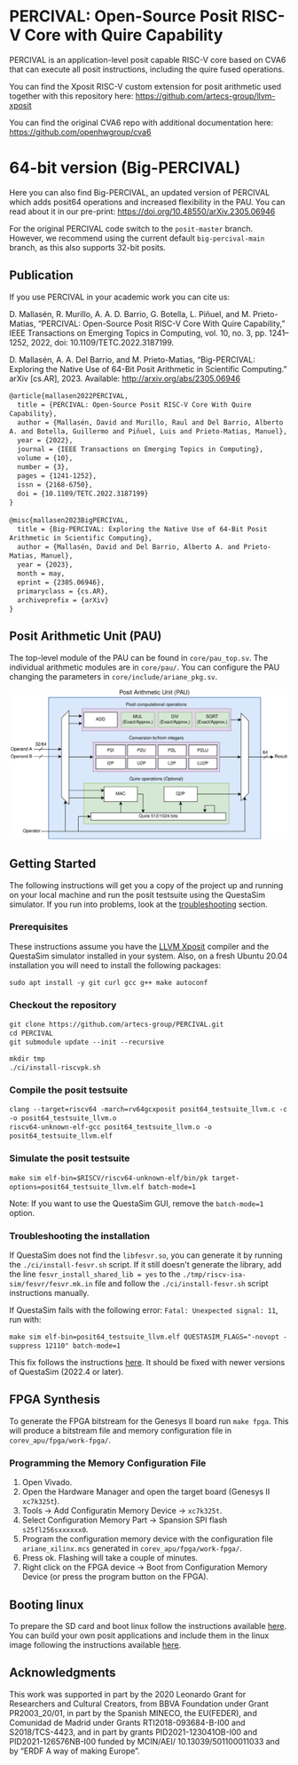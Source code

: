 # PERCIVAL: Open-Source Posit RISC-V Core with Quire Capability

PERCIVAL is an application-level posit capable RISC-V core based on CVA6 that can execute all posit instructions, including the quire fused operations.

You can find the Xposit RISC-V custom extension for posit arithmetic used together with this repository here: https://github.com/artecs-group/llvm-xposit

You can find the original CVA6 repo with additional documentation here: https://github.com/openhwgroup/cva6

# 64-bit version (Big-PERCIVAL)
Here you can also find Big-PERCIVAL, an updated version of PERCIVAL which adds posit64 operations and increased flexibility in the PAU. You can read about it in our pre-print: https://doi.org/10.48550/arXiv.2305.06946

For the original PERCIVAL code switch to the `posit-master` branch. However, we recommend using the current default `big-percival-main` branch, as this also supports 32-bit posits.

## Publication

If you use PERCIVAL in your academic work you can cite us:

D. Mallasén, R. Murillo, A. A. D. Barrio, G. Botella, L. Piñuel, and M. Prieto-Matias, “PERCIVAL: Open-Source Posit RISC-V Core With Quire Capability,” IEEE Transactions on Emerging Topics in Computing, vol. 10, no. 3, pp. 1241–1252, 2022, doi: 10.1109/TETC.2022.3187199.

D. Mallasén, A. A. Del Barrio, and M. Prieto-Matias, “Big-PERCIVAL: Exploring the Native Use of 64-Bit Posit Arithmetic in Scientific Computing.” arXiv [cs.AR], 2023. Available: http://arxiv.org/abs/2305.06946

```
@article{mallasen2022PERCIVAL,
  title = {PERCIVAL: Open-Source Posit RISC-V Core With Quire Capability},
  author = {Mallasén, David and Murillo, Raul and Del Barrio, Alberto A. and Botella, Guillermo and Piñuel, Luis and Prieto-Matias, Manuel},
  year = {2022},
  journal = {IEEE Transactions on Emerging Topics in Computing},
  volume = {10},
  number = {3},
  pages = {1241-1252},
  issn = {2168-6750},
  doi = {10.1109/TETC.2022.3187199}
}

@misc{mallasen2023BigPERCIVAL,
  title = {Big-PERCIVAL: Exploring the Native Use of 64-Bit Posit Arithmetic in Scientific Computing},
  author = {Mallasén, David and Del Barrio, Alberto A. and Prieto-Matias, Manuel},
  year = {2023},
  month = may,
  eprint = {2305.06946},
  primaryclass = {cs.AR},
  archiveprefix = {arXiv}
}
```

## Posit Arithmetic Unit (PAU)

The top-level module of the PAU can be found in `core/pau_top.sv`. The individual arithmetic modules are in `core/pau/`. You can configure the PAU changing the parameters in `core/include/ariane_pkg.sv`.

![](docs/_static/pau_diagram.png)

## Getting Started

The following instructions will get you a copy of the project up and running on your local machine and run the posit testsuite using the QuestaSim simulator. If you run into problems, look at the [troubleshooting](#troubleshooting-the-installation) section.

### Prerequisites
These instructions assume you have the [LLVM Xposit](https://github.com/artecs-group/llvm-xposit) compiler and the QuestaSim simulator installed in your system. Also, on a fresh Ubuntu 20.04 installation you will need to install the following packages:
~~~
sudo apt install -y git curl gcc g++ make autoconf
~~~

### Checkout the repository
~~~
git clone https://github.com/artecs-group/PERCIVAL.git
cd PERCIVAL
git submodule update --init --recursive
~~~

~~~
mkdir tmp
./ci/install-riscvpk.sh
~~~

### Compile the posit testsuite
~~~
clang --target=riscv64 -march=rv64gcxposit posit64_testsuite_llvm.c -c -o posit64_testsuite_llvm.o
riscv64-unknown-elf-gcc posit64_testsuite_llvm.o -o posit64_testsuite_llvm.elf
~~~

### Simulate the posit testsuite
~~~
make sim elf-bin=$RISCV/riscv64-unknown-elf/bin/pk target-options=posit64_testsuite_llvm.elf batch-mode=1
~~~
Note: If you want to use the QuestaSim GUI, remove the `batch-mode=1` option.

### Troubleshooting the installation

If QuestaSim does not find the `libfesvr.so`, you can generate it by running the `./ci/install-fesvr.sh` script. If it still doesn't generate the library, add the line `fesvr_install_shared_lib = yes` to the `./tmp/riscv-isa-sim/fesvr/fesvr.mk.in` file and follow the `./ci/install-fesvr.sh` script instructions manually.

If QuestaSim fails with the following error: `Fatal: Unexpected signal: 11`, run with:
~~~
make sim elf-bin=posit64_testsuite_llvm.elf QUESTASIM_FLAGS="-novopt -suppress 12110" batch-mode=1
~~~
This fix follows the instructions [here](https://github.com/openhwgroup/cva6/issues/800#issuecomment-1081757665). It should be fixed with newer versions of QuestaSim (2022.4 or later).

## FPGA Synthesis

To generate the FPGA bitstream for the Genesys II board run `make fpga`. This will produce a bitstream file and memory configuration file in `corev_apu/fpga/work-fpga/`.

### Programming the Memory Configuration File
1. Open Vivado.
2. Open the Hardware Manager and open the target board (Genesys II `xc7k325t`).
3. Tools -> Add Configuratin Memory Device -> `xc7k325t`.
4. Select Configuration Memory Part -> Spansion SPI flash `s25fl256sxxxxxx0`.
5. Program the configuration memory device with the configuration file `ariane_xilinx.mcs` generated in `corev_apu/fpga/work-fpga/`.
6. Press ok. Flashing will take a couple of minutes.
7. Right click on the FPGA device -> Boot from Configuration Memory Device (or press the program button on the FPGA).

## Booting linux

To prepare the SD card and boot linux follow the instructions available [here](https://github.com/openhwgroup/cva6/blob/master/README.md#preparing-the-sd-card).
You can build your own posit applications and include them in the linux image following the instructions available [here](https://github.com/openhwgroup/cva6-sdk).

## Acknowledgments
This work was supported in part by the 2020 Leonardo Grant for Researchers and Cultural Creators, from BBVA Foundation under Grant PR2003_20/01, in part by the Spanish MINECO, the EU(FEDER), and Comunidad de Madrid under Grants RTI2018-093684-B-I00 and S2018/TCS-4423, and in part by grants PID2021-123041OB-I00 and PID2021-126576NB-I00 funded by MCIN/AEI/ 10.13039/501100011033 and by “ERDF A way of making Europe”.
